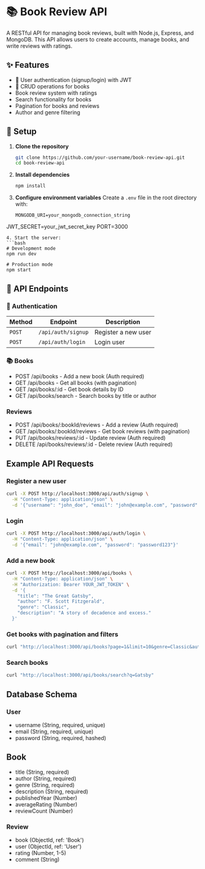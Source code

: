﻿# 📚 Book Review API

A RESTful API for managing book reviews, built with Node.js, Express, and MongoDB. This API allows users to create accounts, manage books, and write reviews with ratings.

## ✨ Features

- 🔐 User authentication (signup/login) with JWT
- 📖 CRUD operations for books
- Book review system with ratings
- Search functionality for books
- Pagination for books and reviews
- Author and genre filtering

## 🚀 Setup

1. **Clone the repository**
   ```bash
   git clone https://github.com/your-username/book-review-api.git
   cd book-review-api
   ```

2. **Install dependencies**
   ```bash
   npm install
   ```

3. **Configure environment variables**
   Create a `.env` file in the root directory with:
   ```env
   MONGODB_URI=your_mongodb_connection_string
JWT_SECRET=your_jwt_secret_key
PORT=3000
```
4. Start the server:
```bash
# Development mode
npm run dev

# Production mode
npm start
```

## 🔗 API Endpoints

### 🔐 Authentication
| Method | Endpoint | Description |
|--------|----------|-------------|
| `POST` | `/api/auth/signup` | Register a new user |
| `POST` | `/api/auth/login` | Login user |

### 📚 Books
- POST /api/books - Add a new book (Auth required)
- GET /api/books - Get all books (with pagination)
- GET /api/books/:id - Get book details by ID
- GET /api/books/search - Search books by title or author

### Reviews
- POST /api/books/:bookId/reviews - Add a review (Auth required)
- GET /api/books/:bookId/reviews - Get book reviews (with pagination)
- PUT /api/books/reviews/:id - Update review (Auth required)
- DELETE /api/books/reviews/:id - Delete review (Auth required)

## Example API Requests

### Register a new user
```bash
curl -X POST http://localhost:3000/api/auth/signup \
  -H "Content-Type: application/json" \
  -d '{"username": "john_doe", "email": "john@example.com", "password": "password123"}'
```

### Login
```bash
curl -X POST http://localhost:3000/api/auth/login \
  -H "Content-Type: application/json" \
  -d '{"email": "john@example.com", "password": "password123"}'
```

### Add a new book
```bash
curl -X POST http://localhost:3000/api/books \
  -H "Content-Type: application/json" \
  -H "Authorization: Bearer YOUR_JWT_TOKEN" \
  -d '{
    "title": "The Great Gatsby",
    "author": "F. Scott Fitzgerald",
    "genre": "Classic",
    "description": "A story of decadence and excess."
  }'
```

### Get books with pagination and filters
```bash
curl "http://localhost:3000/api/books?page=1&limit=10&genre=Classic&author=Fitzgerald"
```

### Search books
```bash
curl "http://localhost:3000/api/books/search?q=Gatsby"
```

## Database Schema

### User
- username (String, required, unique)
- email (String, required, unique)
- password (String, required, hashed)

## Book
- title (String, required)
- author (String, required)
- genre (String, required)
- description (String, required)
- publishedYear (Number)
- averageRating (Number)
- reviewCount (Number)

### Review
- book (ObjectId, ref: 'Book')
- user (ObjectId, ref: 'User')
- rating (Number, 1-5)
- comment (String)
